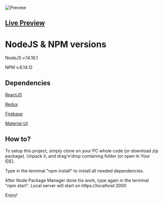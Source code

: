 ![Preview](https://images91.fotosik.pl/537/d95ad5761b035e9b.png)

## [Live Preview](https://linkedin-clone-ce1af.web.app/)


# NodeJS & NPM versions

NodeJS v.14.16.1

NPM v.6.14.12

## Dependencies

[ReactJS](https://reactjs.org/)

[Redux](https://redux.js.org/)

[Firebase](https://firebase.google.com/)

[Material-UI](https://material-ui.com/)


## How to?

To setup this project, simply clone on your PC whole code (or download zip package). Unpack it, and drag'n'drop containing folder (or open in Your IDE).

Type in the terminal "npm install" to install all needed dependencies.

After Node Package Manager done his work, type again in the terminal "npm start". Local server will start on https://localhost:3000

Enjoy!
